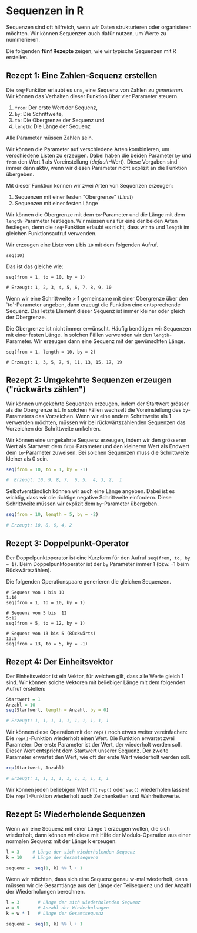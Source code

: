 # Sequenzen in R

Sequenzen sind oft hilfreich, wenn wir Daten strukturieren oder organisieren möchten. Wir können Sequenzen auch dafür nutzen, um Werte zu nummerieren. 

Die folgenden **fünf Rezepte** zeigen, wie wir typische Sequenzen mit R erstellen. 

## Rezept 1: Eine Zahlen-Sequenz erstellen

Die `seq`-Funktion erlaubt es uns, eine Sequenz von Zahlen zu *generieren*. Wir können das Verhalten dieser Funktion über vier Parameter steuern.

1. `from`: Der erste Wert der Sequenz,
2. `by`: Die Schrittweite,
3. `to`: Die Obergrenze der Sequenz und 
4. `length`: Die Länge der Sequenz

Alle Parameter müssen Zahlen sein. 

Wir können die Parameter auf verschiedene Arten kombinieren, um verschiedene Listen zu erzeugen. Dabei haben die beiden Parameter `by` und `from` den Wert 1 als Voreinstellung (*default*-Wert). Diese Vorgaben sind immer dann aktiv, wenn wir diesen Parameter nicht explizit an die Funktion übergeben. 

Mit dieser Funktion können wir zwei Arten von Sequenzen erzeugen: 

1. Sequenzen mit einer festen "Obergrenze" (*Limit*)
2. Sequenzen mit einer festen Länge

Wir können die Obergrenze mit dem `to`-Parameter und die Länge mit dem `length`-Parameter festlegen. Wir müssen uns für eine der beiden Arten festlegen, denn die `seq`-Funktion erlaubt es nicht, dass wir `to` und `length` im gleichen Funktionsaufruf verwenden.

Wir erzeugen eine Liste von `1` bis `10` mit dem folgenden Aufruf. 

```
seq(10)
```

Das ist das gleiche wie: 

```
seq(from = 1, to = 10, by = 1)

# Erzeugt: 1, 2, 3, 4, 5, 6, 7, 8, 9, 10
```
 
<p class="alert alert-info" markdown="1">
Wenn wir eine Schrittweite > 1 gemeinsame mit einer Obergrenze über den `to`-Parameter angeben, dann erzeugt die Funktion eine entsprechende Sequenz. Das letzte Element dieser Sequenz ist immer kleiner oder gleich der Obergrenze. 
</p>

Die Obergrenze ist nicht immer erwünscht. Häufig benötigen wir Sequenzen mit einer festen Länge. In solchen Fällen verwenden wir den `length`-Parameter. Wir erzeugen dann eine Sequenz mit der gewünschten Länge.

```
seq(from = 1, length = 10, by = 2)  

# Erzeugt: 1, 3, 5, 7, 9, 11, 13, 15, 17, 19
```

## Rezept 2: Umgekehrte Sequenzen erzeugen ("rückwärts zählen")

Wir können umgekehrte Sequenzen erzeugen, indem der Startwert grösser als die Obergrenze ist. In solchen Fällen wechselt die Voreinstellung des `by`-Parameters das Vorzeichen. Wenn wir eine andere Schrittweite als 1 verwenden möchten, müssen wir bei rückwärtszählenden Sequenzen das Vorzeichen der Schrittweite umkehren. 

Wir können eine umgekehrte Sequenz erzeugen, indem wir den grösseren Wert als Startwert dem `from`-Parameter und den kleineren Wert als Endwert dem `to`-Parameter zuweisen. Bei solchen Sequenzen muss die Schrittweite kleiner als 0 sein. 

```R
seq(from = 10, to = 1, by = -1)

#  Erzeugt: 10, 9, 8, 7,  6, 5,  4, 3, 2,  1
```

Selbstverständlich können  wir auch eine Länge angeben. Dabei ist es wichtig, dass wir die richtige negative Schrittweite einfordern. Diese Schrittweite müssen wir explizit dem `by`-Parameter übergeben.

```R
seq(from = 10, length = 5, by = -2)

# Erzeugt: 10, 8, 6, 4, 2
```

## Rezept 3: Doppelpunkt-Operator

Der Doppelpunktoperator ist eine Kurzform für den Aufruf `seq(from, to, by = 1)`. Beim Doppelpunktoperator ist der `by` Parameter immer 1 (bzw. -1 beim Rückwärtszählen).

Die folgenden Operationspaare generieren die gleichen Sequenzen.

```
# Sequenz von 1 bis 10
1:10
seq(from = 1, to = 10, by = 1)

# Sequenz von 5 bis  12
5:12
seq(from = 5, to = 12, by = 1)

# Sequenz von 13 bis 5 (Rückwärts)
13:5
seq(from = 13, to = 5, by = -1)
```

## Rezept 4: Der Einheitsvektor

Der Einheitsvektor ist ein Vektor, für welchen gilt, dass alle Werte gleich 1 sind. Wir können solche Vektoren mit beliebiger Länge mit dem folgenden Aufruf erstellen:

```R
Startwert = 1
Anzahl = 10
seq(Startwert, length = Anzahl, by = 0)

# Erzeugt: 1, 1, 1, 1, 1, 1, 1, 1, 1, 1
```

Wir können diese Operation mit der `rep()` noch etwas weiter vereinfachen: Die `rep()`-Funktion wiederholt einen Wert. Die Funktion erwartet zwei Parameter: Der erste Parameter ist der Wert, der wiederholt werden soll. Dieser Wert entspricht dem Startwert unserer Sequenz. Der zweite Parameter erwartet den Wert, wie oft der erste Wert wiederholt werden soll. 

```R
rep(Startwert, Anzahl)

# Erzeugt: 1, 1, 1, 1, 1, 1, 1, 1, 1, 1
```


<p class="alert alert-info">Wir können jeden beliebigen Wert mit <code>rep()</code> oder <code>seq()</code> wiederholen lassen! Die <code>rep()</code>-Funktion wiederholt auch Zeichenketten und Wahrheitswerte.</p>

## Rezept 5: Wiederholende Sequenzen

Wenn wir eine Sequenz mit einer Länge `l` erzeugen wollen, die sich wiederholt, dann können wir diese mit Hilfe der Modulo-Operation aus einer normalen Sequenz mit der Länge k erzeugen. 

```R
l = 3     # Länge der sich wiederholenden Sequenz
k = 10    # Länge der Gesamtsequenz

sequenz =  seq(1, k) %% l + 1
```

Wenn wir möchten, dass sich eine Sequenz genau w-mal wiederholt, dann müssen wir die Gesamtlänge aus der Länge der Teilsequenz und der Anzahl der Wiederholungen berechnen.

```R
l = 3       # Länge der sich wiederholenden Sequenz
w = 5       # Anzahl der Wiederholungen
k = w * l   # Länge der Gesamtsequenz

sequenz =  seq(1, k) %% l + 1
```

